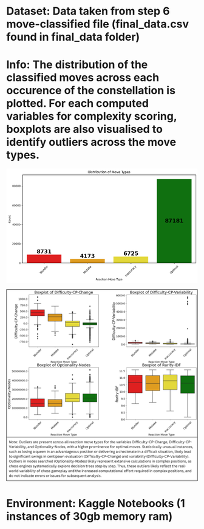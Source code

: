 # Dataset: Data taken from step 6 move-classified file (final_data.csv found in final_data folder)

# Info: The distribution of the classified moves across each occurence of the constellation is plotted. For each computed variables for complexity scoring, boxplots are also visualised to identify outliers across the move types.

![alt text](<Move Type Distribution.png>)

![alt text](<Boxplot Outliers.png>)

# Environment: Kaggle Notebooks (1 instances of 30gb memory ram)